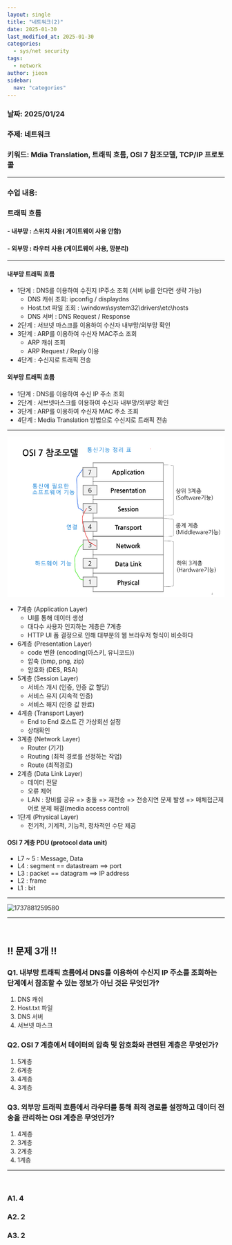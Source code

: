 ```yaml
---
layout: single
title: "네트워크(2)"
date: 2025-01-30
last_modified_at: 2025-01-30
categories:
  - sys/net security
tags:
  - network
author: jieon
sidebar:
  nav: "categories"
---
```



### 날짜: 2025/01/24

### 주제: 네트워크

### 키워드:  Mdia Translation, 트래픽 흐름, OSI 7 참조모델, TCP/IP 프로토콜

---

### 수업 내용:

### 트래픽 흐름

#### - 내부망 : 스위치 사용( 게이트웨이 사용 안함)

#### - 외부망 : 라우터 사용 (게이트웨이 사용, 망분리)

---



#### 내부망 트래픽 흐름 

- 1단계 : DNS를 이용하여 수진지 IP주소 조회  (서버 ip를 안다면 생략 가능)
  + DNS 캐쉬 조회: ipconfig / displaydns
  + Host.txt 파일 조회 : \windows\system32\drivers\etc\hosts
  + DNS 서버 : DNS Request / Response
- 2단계 : 서브넷 마스크를 이용하여 수신자 내부망/외부망 확인
- 3단계 : ARP를 이용하여 수신자 MAC주소 조회
  + ARP 캐쉬 조회
  + ARP Request / Reply 이용
- 4단계 : 수신지로 트래픽 전송


#### 외부망 트래픽 흐름

- 1단계 : DNS를 이용하여 수신 IP 주소 조회
- 2단계 : 서브넷마스크를 이용하여 수신자 내부망/외부망 확인
- 3단계 : ARP를 이용하여 수신자 MAC 주소 조회
- 4단계 : Media Translation 방법으로 수신지로 트래픽 전송

---

![1737880390285](image/network_01(1)/1737880390285.png)

- 7계층 (Application Layer)
  + UI를 통해 데이터 생성
  + 대다수 사용자 인지하는 게층은 7계층
  + HTTP UI 폼 결정으로 인해 대부분의 웹 브라우저 형식이 비슷하다
- 6계층 (Presentation Layer)
  + code 변환 (encoding(아스키, 유니코드))
  + 압축 (bmp, png, zip)
  + 암호화 (DES, RSA)
- 5계층 (Session Layer)
  + 서비스 개시 (인증, 인증 값 할당)
  + 서비스 유지 (지속적 인증)
  + 서비스 해지 (인증 값 완료)
- 4계층 (Transport Layer)
  + End to End 호스트 간 가상회선 설정
  + 상태확인
- 3계층 (Network Layer)
  + Router (기기)
  + Routing (최적 경로를 선정하는 작업)
  + Route (최적경로)
- 2계층 (Data Link Layer)
  + 데이터 전달
  + 오류 제어
  + LAN : 장비를 공유 => 충돌 => 재전송 => 전송지연 문제 발생 => 매체접근제어로 문제 해결(media access control)
- 1단계 (Physical Layer)
  + 전기적, 기계적, 기능적, 정차적인 수단 제공


#### OSI 7 계층 PDU (protocol data unit)

- L7 ~ 5 : Message, Data
- L4 : segment == datastream ==> port
- L3 : packet == datagram ==> IP address
- L2 : frame
- L1 : bit

---

![1737881259580](image/network_01(1)/1737881259580.png)

---

<br>

## !! 문제 3개 !!

### Q1. 내부망 트래픽 흐름에서 DNS를 이용하여 수신지 IP 주소를 조회하는 단계에서 참조할 수 있는 정보가 아닌 것은 무엇인가?

1. DNS 캐쉬
2. Host.txt 파일
3. DNS 서버
4. 서브넷 마스크

### Q2. OSI 7 계층에서 데이터의 압축 및 암호화와 관련된 계층은 무엇인가?

1. 5계층
2. 6계층
3. 4계층
4. 3계층

### Q3. 외부망 트래픽 흐름에서 라우터를 통해 최적 경로를 설정하고 데이터 전송을 관리하는 OSI 계층은 무엇인가?

1. 4계층
2. 3계층
3. 2계층
4. 1계층

---

<br>

### A1. 4

### A2. 2

### A3. 2
